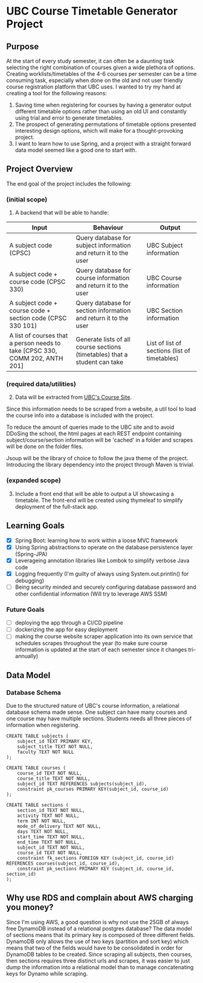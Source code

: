 # UBC Course Timetable Generator Project

## Purpose
At the start of every study semester, it can often be a daunting task selecting the right combination of courses given a wide plethora of options. Creating worklists/timetables of the 4-6 courses per semester can be a time consuming task, especially when done on the old and not user friendly course registration platform that UBC uses. I wanted to try my hand at creating a tool for the following reasons:

1. Saving time when registering for courses by having a generator output different timetable options rather than using an old UI and constantly using trial and error to generate timetables. 
2. The prospect of generating permutations of timetable options presented interesting design options, which will make for a thought-provoking project.
3. I want to learn how to use Spring, and a project with a straight forward data model seemed like a good one to start with.

## Project Overview
The end goal of the project includes the following:

### (initial scope)
1. A backend that will be able to handle:

| Input                                                                        | Behaviour                                                                  | Output                                        |
| ---------------------------------------------------------------------------- | -------------------------------------------------------------------------- | --------------------------------------------- |
| A subject code (CPSC)                                                        | Query database for subject information and return it to the user           | UBC Subject information                       |
| A subject code + course code (CPSC 330)                                      | Query database for course information and return it to the user            | UBC Course information                        |
| A subject code + course code + section code (CPSC 330 101)                   | Query database for section information and return it to the user           | UBC Section information                       |
| A list of courses that a person needs to take [CPSC 330, COMM 202, ANTH 201] | Generate lists of all course sections (timetables) that a student can take | List of list of sections (list of timetables) |

### (required data/utilities)
2. Data will be extracted from [UBC's Course Site](https://courses.students.ubc.ca/cs/courseschedule?pname=subjarea&tname=subj-all-departments). 

Since this information needs to be scraped from a website, a util tool to load the course info into a database is included with the project. 

To reduce the amount of queries made to the UBC site and to avoid DDoSing the school, the html pages at each REST endpoint containing subject/course/section information will be 'cached' in a folder and scrapes will be done on the folder files. 

Jsoup will be the library of choice to follow the java theme of the project. Introducing the library dependency into the project through Maven is trivial. 

### (expanded scope)
3. Include a front end that will be able to output a UI showcasing a timetable. The front-end will be created using thymeleaf to simplify deployment of the full-stack app.

## Learning Goals
- [x] Spring Boot: learning how to work within a loose MVC framework
- [x] Using Spring abstractions to operate on the database persistence layer (Spring-JPA)
- [x] Leverageing annotation libraries like Lombok to simplify verbose Java code
- [x] Logging frequently (I'm guilty of always using System.out.println() for debugging)
- [ ] Being security minded and securely configuring database password and other confidential information (Will try to leverage AWS SSM)

### Future Goals
- [ ] deploying the app through a CI/CD pipeline
- [ ] dockerizing the app for easy deployment
- [ ] making the course website scraper application into its own service that schedules scrapes throughout the year (to make sure course information is updated at the start of each semester since it changes tri-annually)

## Data Model
### Database Schema
Due to the structured nature of UBC's course information, a relational database schema made sense. One subject can have many courses and one course may have multiple sections. Students needs all three pieces of information when registering. 

```
CREATE TABLE subjects (
    subject_id TEXT PRIMARY KEY,
    subject_title TEXT NOT NULL,
    faculty TEXT NOT NULL
);

CREATE TABLE courses (
    course_id TEXT NOT NULL,
    course_title TEXT NOT NULL, 
    subject_id TEXT REFERENCES subjects(subject_id),
    constraint pk_courses PRIMARY KEY(subject_id, course_id)
);

CREATE TABLE sections (
    section_id TEXT NOT NULL, 
    activity TEXT NOT NULL, 
    term INT NOT NULL, 
    mode_of_delivery TEXT NOT NULL, 
    days TEXT NOT NULL, 
    start_time TEXT NOT NULL, 
    end_time TEXT NOT NULL,
    subject_id TEXT NOT NULL,
    course_id TEXT NOT NULL,
    constraint fk_sections FOREIGN KEY (subject_id, course_id) REFERENCES courses(subject_id, course_id),
    constraint pk_sections PRIMARY KEY (subject_id, course_id, section_id)
);
```

## Why use RDS and complain about AWS charging you money?
Since I'm using AWS, a good question is why not use the 25GB of always free DynamoDB instead of a relational postgres database? The data model of sections means that its primary key is composed of three different fields. DynamoDB only allows the use of two keys (partition and sort key) which means that two of the fields would have to be consolidated in order for DynamoDB tables to be created. Since scraping all subjects, then courses, then sections requires three distinct urls and scrapes, it was easier to just dump the information into a relational model than to manage concatenating keys for Dynamo while scraping. 